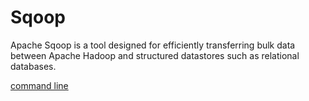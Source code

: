 # Sqoop

Apache Sqoop is a tool designed for efficiently transferring bulk data between Apache Hadoop and structured datastores such as relational databases.  


[command line](https://www.ccsf.edu/Pub/Fac/vi.html)
